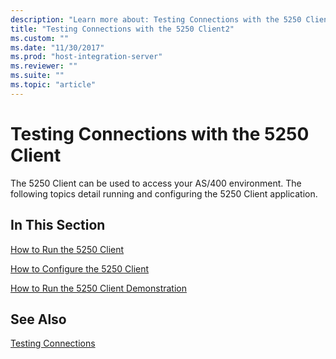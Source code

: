 ```yaml
---
description: "Learn more about: Testing Connections with the 5250 Client"
title: "Testing Connections with the 5250 Client2"
ms.custom: ""
ms.date: "11/30/2017"
ms.prod: "host-integration-server"
ms.reviewer: ""
ms.suite: ""
ms.topic: "article"
---
```

# Testing Connections with the 5250 Client
The 5250 Client can be used to access your AS/400 environment. The following topics detail running and configuring the 5250 Client application.  
  
## In This Section  
 [How to Run the 5250 Client](../core/how-to-run-the-5250-client2.md)  
  
 [How to Configure the 5250 Client](../core/how-to-configure-the-5250-client1.md)  
  
 [How to Run the 5250 Client Demonstration](../core/how-to-run-the-5250-client-demonstration2.md)  
  
## See Also  
 [Testing Connections](../core/testing-connections2.md)
